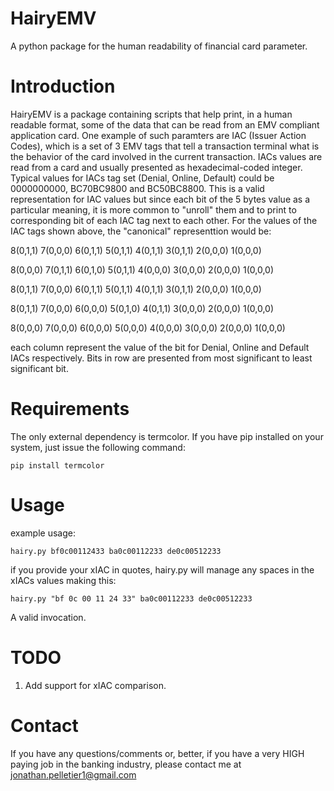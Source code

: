 HairyEMV
=========

A python package for the human readability of financial card parameter.  

Introduction
============

HairyEMV is a package containing scripts that help print, in a human readable
format, some of the data that can be read from an EMV compliant application
card. One example of such paramters are IAC (Issuer Action Codes), which is a 
set of 3 EMV tags that tell a transaction terminal what is the behavior of the
card involved in the current transaction. IACs values are read from a 
card and usually presented as hexadecimal-coded integer. Typical values for
IACs tag set (Denial, Online, Default) could be 0000000000, BC70BC9800 and 
BC50BC8800. This is a valid representation for IAC values but since each bit
of the 5 bytes value as a particular meaning, it is more common to "unroll"
them and to print to corresponding bit of each IAC tag next to each other. For
the values of the IAC tags shown above, the "canonical" representtion would be:

8(0,1,1)
7(0,0,0)
6(0,1,1)
5(0,1,1)
4(0,1,1)
3(0,1,1)
2(0,0,0)
1(0,0,0)

8(0,0,0)
7(0,1,1)
6(0,1,0)
5(0,1,1)
4(0,0,0)
3(0,0,0)
2(0,0,0)
1(0,0,0)

8(0,1,1)
7(0,0,0)
6(0,1,1)
5(0,1,1)
4(0,1,1)
3(0,1,1)
2(0,0,0)
1(0,0,0)

8(0,1,1)
7(0,0,0)
6(0,0,0)
5(0,1,0)
4(0,1,1)
3(0,0,0)
2(0,0,0)
1(0,0,0)

8(0,0,0)
7(0,0,0)
6(0,0,0)
5(0,0,0)
4(0,0,0)
3(0,0,0)
2(0,0,0)
1(0,0,0)

each column represent the value of the bit for Denial, Online and Default IACs
respectively. Bits in row are presented from most significant to least 
significant bit.

Requirements
============

The only external dependency is termcolor. If you have pip installed on your 
system, just issue the following command:

    pip install termcolor

Usage
=====

example usage:

    hairy.py bf0c00112433 ba0c00112233 de0c00512233  

if you provide your xIAC in quotes, hairy.py will manage any spaces in the
xIACs values making this:

    hairy.py "bf 0c 00 11 24 33" ba0c00112233 de0c00512233  

A valid invocation.

TODO
====

1. Add support for xIAC comparison.

Contact
=======

If you have any questions/comments or, better, if you have a very HIGH paying
job in the banking industry, please contact me at jonathan.pelletier1@gmail.com



